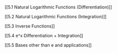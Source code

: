[[5.1 Natural Logarithmic Functions (Differentiation)]]

[[5.2 Natural Logarithmic Functions (Integration)]]

[[5.3 Inverse Functions]]

[[5.4 e^x Differentiation + Integration]]

[[5.5 Bases other than e and applications]]
